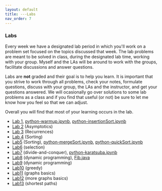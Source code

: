 ```yaml
---
layout: default 
title: ---Labs 
nav_order: 7
---
```


### Labs 

Every week we have a designated lab period in which you'll work on a
problem set focused on the topics discussed that week. The lab
problems are meant to be solved in class, during the designated lab
time, working with your group.  Myself and the LAs will be around to
work with the groups, facilitate discussions and answer questions.

Labs are __not__ graded and their goal is to help you learn. It is important that you strive to work through all problems,  check your notes, formulate questions, discuss with your group, the LAs and the instructor, and get your questions answered. We will ocasionally go over solutions to some lab problems as a class and if you find that useful (or not) be sure to let me know how you feel so that we can adjust.

Overall you will   find that most of your learning occurs in the lab. 


* [Lab 1](docs/lab1.pdf), [python-warmup.ipynb](docs/python-warmup.ipynb), [python-insertionSort.ipynb](docs/python-insertionSort.ipynb)
* [Lab 2](docs/lab2.pdf) (Asymptotics) 
* [Lab 3](docs/lab3.pdf) (Recurrences)
* [Lab 4](docs/lab4.pdf) (Sorting)
* [Lab5](docs/lab5.pdf) (Sorting), [python-mergeSort.ipynb](docs/python-mergesort.ipynb), [python-quickSort.ipynb](/docs/python-quicksort.ipynb)
* [Lab6](docs/lab6.pdf) (selection)
* [Lab7](docs/lab7.pdf) (divide-and-conquer), [python-karatsuba.ipynb](docs/python-Karatsuba.ipynb)
* [Lab8](docs/lab8.pdf) (dynamic programming), [Fib.java](docs/Fib.java)
* [Lab9](docs/lab9.pdf) (dynamic programming)
* [Lab10](docs/lab10.pdf) (greedy)
* [Lab11](docs/lab11.pdf) (graphs basics)
* [Lab12](docs/lab12.pdf) (more graphs basics)
* [Lab13](docs/lab13.pdf) (shortest paths)

